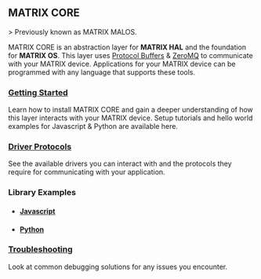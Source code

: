 <h2 style="padding-top:0;">MATRIX CORE</h2>
> Previously known as MATRIX MALOS.

MATRIX CORE is an abstraction layer for **MATRIX HAL** and the foundation for **MATRIX OS**. This layer uses 
<a href="https://developers.google.com/protocol-buffers/" target="_blank">Protocol Buffers</a> & <a href="http://zeromq.org/" target="_blank">ZeroMQ</a> to communicate with your MATRIX device. Applications for your MATRIX device can be programmed with any language that supports these tools.

### [Getting Started](getting-started)

Learn how to install MATRIX CORE and gain a deeper understanding of how this layer interacts with your MATRIX device. Setup tutorials and hello world examples for Javascript & Python are available here.

### [Driver Protocols](protocols)

See the available drivers you can interact with and the protocols they require for communicating with your application.

### Library Examples
* <h4 style="padding:0;"><a href="../javascript-examples">Javascript</a></h4>
* <h4 style="padding:0;"><a href="../python-examples">Python</a></h4>

### [Troubleshooting](troubleshooting)
Look at common debugging solutions for any issues you encounter.
